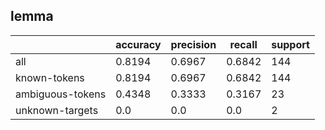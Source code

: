 
## lemma

|                  | accuracy | precision | recall | support |
|------------------|----------|-----------|--------|---------|
| all              | 0.8194   | 0.6967    | 0.6842 | 144     |
| known-tokens     | 0.8194   | 0.6967    | 0.6842 | 144     |
| ambiguous-tokens | 0.4348   | 0.3333    | 0.3167 | 23      |
| unknown-targets  | 0.0      | 0.0       | 0.0    | 2       |

